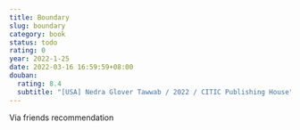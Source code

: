 ```yaml
---
title: Boundary
slug: boundary
category: book
status: todo
rating: 0
year: 2022-1-25
date: 2022-03-16 16:59:59+08:00
douban:
  rating: 8.4
  subtitle: "[USA] Nedra Glover Tawwab / 2022 / CITIC Publishing House"
---
```


Via friends recommendation
